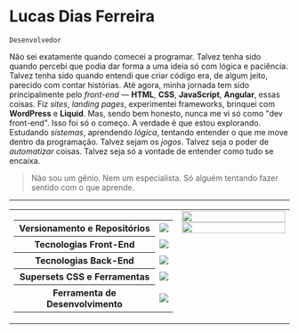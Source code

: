 # Lucas Dias Ferreira
`Desenvolvedor`

Não sei exatamente quando comecei a programar. Talvez tenha sido quando percebi que podia dar forma a uma ideia só com lógica e paciência. Talvez tenha sido quando entendi que criar código era, de algum jeito, parecido com contar histórias. Até agora, minha jornada tem sido principalmente pelo _front-end_ — **HTML**, **CSS**, **JavaScript**, **Angular**, essas coisas. Fiz _sites_, _landing pages_, experimentei frameworks, brinquei com **WordPress** e **Liquid**. Mas, sendo bem honesto, nunca me vi só como "dev front-end". Isso foi só o começo. A verdade é que estou explorando. Estudando _sistemas_, aprendendo _lógica_, tentando entender o que me move dentro da programação. Talvez sejam os _jogos_. Talvez seja o poder de _automatizar_ coisas. Talvez seja só a vontade de entender como tudo se encaixa.
> Não sou um gênio. Nem um especialista. Só alguém tentando fazer sentido com o que aprende.

---
<table width="100%">
  <tr>
    <td valign="top" width="60%">
      <table>
        <tr>
          <th>Versionamento e Repositórios</th>
          <td><img src="https://skillicons.dev/icons?i=git,github" /></td>
        </tr>
        <tr>
          <th>Tecnologias Front-End</th>
          <td><img src="https://skillicons.dev/icons?i=html,css,javascript,angular" /></td>
        </tr>
        <tr>
          <th>Tecnologias Back-End</th>
          <td><img src="https://skillicons.dev/icons?i=cs,java,mysql,php" /></td>
        </tr>
        <tr>
          <th>Supersets CSS e Ferramentas</th>
          <td><img src="https://skillicons.dev/icons?i=sass,tailwind" /></td>
        </tr>
        <tr>
          <th>Ferramenta de Desenvolvimento</th>
          <td><img src="https://skillicons.dev/icons?i=vscode,neovim,figma,wordpress" /></td>
        </tr>
      </table>
    </td>
    <td valign="top" width="40%" align="center">
      <img src="https://languages-card.vercel.app/api/top-langs/?username=Affaled&layout=compact&theme=dark" width="100%" /><br/>
      <img src="https://languages-card.vercel.app/api?username=Affaled&show_icons=true&theme=dark&layout=compact" width="100%" />
    </td>
  </tr>
</table>
